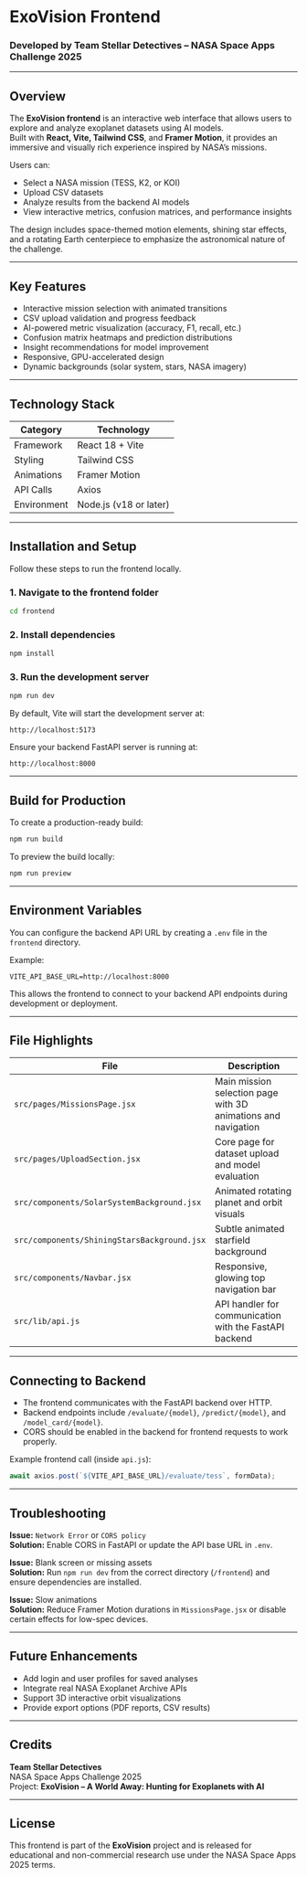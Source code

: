 # ExoVision Frontend  
### Developed by Team Stellar Detectives – NASA Space Apps Challenge 2025  

---

## Overview

The **ExoVision frontend** is an interactive web interface that allows users to explore and analyze exoplanet datasets using AI models.  
Built with **React, Vite, Tailwind CSS**, and **Framer Motion**, it provides an immersive and visually rich experience inspired by NASA’s missions.

Users can:
- Select a NASA mission (TESS, K2, or KOI)
- Upload CSV datasets
- Analyze results from the backend AI models
- View interactive metrics, confusion matrices, and performance insights

The design includes space-themed motion elements, shining star effects, and a rotating Earth centerpiece to emphasize the astronomical nature of the challenge.

---

## Key Features

- Interactive mission selection with animated transitions  
- CSV upload validation and progress feedback  
- AI-powered metric visualization (accuracy, F1, recall, etc.)  
- Confusion matrix heatmaps and prediction distributions  
- Insight recommendations for model improvement  
- Responsive, GPU-accelerated design  
- Dynamic backgrounds (solar system, stars, NASA imagery)

---

## Technology Stack

| Category | Technology |
|-----------|-------------|
| Framework | React 18 + Vite |
| Styling | Tailwind CSS |
| Animations | Framer Motion |
| API Calls | Axios |
| Environment | Node.js (v18 or later) |

---

## Installation and Setup

Follow these steps to run the frontend locally.

### 1. Navigate to the frontend folder
```bash
cd frontend
```

### 2. Install dependencies
```bash
npm install
```

### 3. Run the development server
```bash
npm run dev
```

By default, Vite will start the development server at:
```
http://localhost:5173
```

Ensure your backend FastAPI server is running at:
```
http://localhost:8000
```

---

## Build for Production

To create a production-ready build:
```bash
npm run build
```

To preview the build locally:
```bash
npm run preview
```

---

## Environment Variables

You can configure the backend API URL by creating a `.env` file in the `frontend` directory.

Example:
```
VITE_API_BASE_URL=http://localhost:8000
```

This allows the frontend to connect to your backend API endpoints during development or deployment.

---

## File Highlights

| File | Description |
|------|--------------|
| `src/pages/MissionsPage.jsx` | Main mission selection page with 3D animations and navigation |
| `src/pages/UploadSection.jsx` | Core page for dataset upload and model evaluation |
| `src/components/SolarSystemBackground.jsx` | Animated rotating planet and orbit visuals |
| `src/components/ShiningStarsBackground.jsx` | Subtle animated starfield background |
| `src/components/Navbar.jsx` | Responsive, glowing top navigation bar |
| `src/lib/api.js` | API handler for communication with the FastAPI backend |

---

## Connecting to Backend

- The frontend communicates with the FastAPI backend over HTTP.
- Backend endpoints include `/evaluate/{model}`, `/predict/{model}`, and `/model_card/{model}`.
- CORS should be enabled in the backend for frontend requests to work properly.

Example frontend call (inside `api.js`):
```js
await axios.post(`${VITE_API_BASE_URL}/evaluate/tess`, formData);
```

---

## Troubleshooting

**Issue:** `Network Error` or `CORS policy`  
**Solution:** Enable CORS in FastAPI or update the API base URL in `.env`.

**Issue:** Blank screen or missing assets  
**Solution:** Run `npm run dev` from the correct directory (`/frontend`) and ensure dependencies are installed.

**Issue:** Slow animations  
**Solution:** Reduce Framer Motion durations in `MissionsPage.jsx` or disable certain effects for low-spec devices.

---

## Future Enhancements

- Add login and user profiles for saved analyses  
- Integrate real NASA Exoplanet Archive APIs  
- Support 3D interactive orbit visualizations  
- Provide export options (PDF reports, CSV results)

---

## Credits

**Team Stellar Detectives**  
NASA Space Apps Challenge 2025  
Project: **ExoVision – A World Away: Hunting for Exoplanets with AI**

---

## License

This frontend is part of the **ExoVision** project and is released for educational and non-commercial research use under the NASA Space Apps 2025 terms.
